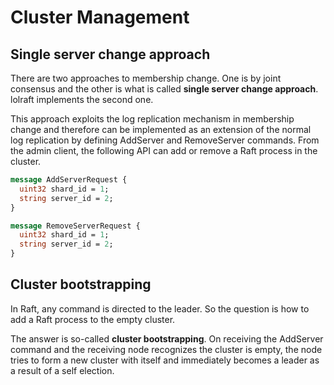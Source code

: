 # Cluster Management

## Single server change approach

There are two approaches to membership change.
One is by joint consensus and the other is what is called **single server change approach**.
lolraft implements the second one.

This approach exploits the log replication mechanism in membership change
and therefore can be implemented as an extension of the normal log replication
by defining AddServer and RemoveServer commands.
From the admin client, the following API can add or remove a Raft process in the cluster.

```proto
message AddServerRequest {
  uint32 shard_id = 1;
  string server_id = 2;
}

message RemoveServerRequest {
  uint32 shard_id = 1;
  string server_id = 2;
}
```

## Cluster bootstrapping

In Raft, any command is directed to the leader.
So the question is how to add a Raft process to the empty cluster.

The answer is so-called **cluster bootstrapping**.
On receiving the AddServer command and the receiving node recognizes the cluster is empty, 
the node tries to form a new cluster with itself and immediately becomes a leader as a result of a self election.